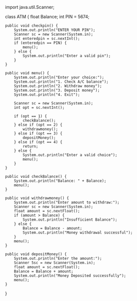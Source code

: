 
import java.util.Scanner;

class ATM {
    float Balance;
    int PIN = 5674;

    public void checkpin() {
        System.out.println("ENTER YOUR PIN");
        Scanner sc = new Scanner(System.in);
        int enteredpin = sc.nextInt();
        if (enteredpin == PIN) {
            menu();
        } else {
            System.out.println("Enter a valid pin");
        }
    }

    public void menu() {
        System.out.println("Enter your choice:");
        System.out.println("1. Check A/C balance");
        System.out.println("2. Withdraw money");
        System.out.println("3. Deposit money");
        System.out.println("4. Exit");

        Scanner sc = new Scanner(System.in);
        int opt = sc.nextInt();

        if (opt == 1) {
            checkBalance();
        } else if (opt == 2) {
            withdrawmoney();
        } else if (opt == 3) {
            depositMoney();
        } else if (opt == 4) {
            return;
        } else {
            System.out.println("Enter a valid choice");
            menu();  
        }
    }

    public void checkBalance() {
        System.out.println("Balance: " + Balance);
        menu();
    }

    public void withdrawmoney() {
        System.out.println("Enter amount to withdraw:");
        Scanner sc = new Scanner(System.in);
        float amount = sc.nextFloat();
        if (amount > Balance) {
            System.out.println("Insufficient Balance");
        } else {
            Balance = Balance - amount;
            System.out.println("Money withdrawal successful");
        }
        menu();
    }

    public void depositMoney() {
        System.out.println("Enter the amount:");
        Scanner 5sc = new Scanner(System.in);
        float amount = sc.nextFloat();
        Balance = Balance + amount;
        System.out.println("Money Deposited successfully");
        menu();  
    }
}
